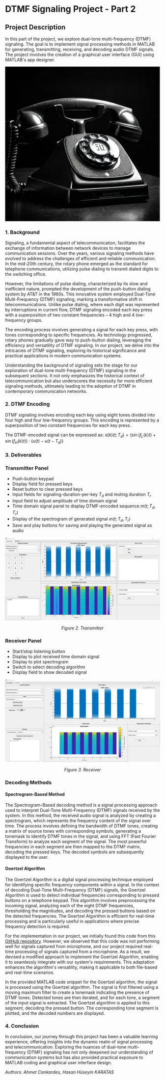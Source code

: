 # DTMF Signaling Project - Part 2

## Project Description

In this part of the project, we explore dual-tone multi-frequency (DTMF) signaling. The goal is to implement signal processing methods in MATLAB for generating, transmitting, receiving, and decoding audio DTMF signals. The project involves the creation of a graphical user interface (GUI) using MATLAB's app designer.

<p align="center">
  <img src="phone.png" alt="Figure 1. A cool phone"/>
</p>

### 1. Background

Signaling, a fundamental aspect of telecommunication, facilitates the exchange of information between network devices to manage communication sessions. Over the years, various signaling methods have evolved to address the challenges of efficient and reliable communication. In the mid-20th century, the rotary phone emerged as the standard for telephone communications, utilizing pulse dialing to transmit dialed digits to the switching office.

However, the limitations of pulse dialing, characterized by its slow and inefficient nature, prompted the development of the push-button dialing system by AT&T in the 1960s. This innovative system employed Dual-Tone Multi-Frequency (DTMF) signaling, marking a transformative shift in telecommunications. Unlike pulse dialing, where each digit was represented by interruptions in current flow, DTMF signaling encoded each key press with a superposition of two constant frequencies – 4 high and 4 low-frequency groups.

The encoding process involves generating a signal for each key press, with tones corresponding to specific frequencies. As technology progressed, rotary phones gradually gave way to push-button dialing, leveraging the efficiency and versatility of DTMF signaling. In our project, we delve into the intricacies of DTMF signaling, exploring its historical significance and practical applications in modern communication systems.

Understanding the background of signaling sets the stage for our exploration of dual-tone multi-frequency (DTMF) signaling in the subsequent sections. It not only emphasizes the historical context of telecommunication but also underscores the necessity for more efficient signaling methods, ultimately leading to the adoption of DTMF in contemporary communication networks.

### 2. DTMF Encoding

DTMF signaling involves encoding each key using eight tones divided into four high and four low-frequency groups. This encoding is represented by a superposition of two constant frequencies for each key press.

The DTMF-encoded signal can be expressed as:
$s(k)(t; T_d) = (\sin(f_L(k)t) + \sin(f_H(k)t)) \cdot (u(t) - u(t - T_d))$

### 3. Deliverables

### Transmitter Panel

- Push-button keypad
- Display field for pressed keys
- Reset button to clear pressed keys
- Input fields for signaling-duration-per-key $T_d$ and resting duration $T_r$
- Input field to adjust amplitude of time domain signal
- Time domain signal panel to display DTMF-encoded sequence $m(t; T_d, T_r)$
- Display of the spectrogram of generated signal $m(t; T_d, T_r)$
- Save and play buttons for saving and playing the generated signal as audio

<p align="center">
  <img src="transmitter.png" alt="Figure 2. Transmitter"/>
</p>

<p align="center">
  <em>Figure 2. Transmitter</em>
</p>

### Receiver Panel

- Start/stop listening button
- Display to plot received time domain signal
- Display to plot spectrogram
- Switch to select decoding algorithm
- Display field to show decoded signal

<p align="center">
  <img src="receiver.png" alt="Figure 3. Receiver"/>
</p>

<p align="center">
  <em>Figure 3. Receiver</em>
</p>

### Decoding Methods

#### Spectrogram-Based Method

The Spectrogram-Based decoding method is a signal processing approach used to interpret Dual-Tone Multi-Frequency (DTMF) signals received by the system. In this method, the received audio signal is analyzed by creating a spectrogram, which represents the frequency content of the signal over time. The process involves defining the bandwidth of DTMF tones, creating a matrix of source tones with corresponding symbols, generating a tonemask to identify DTMF tones in the signal, and using FFT (Fast Fourier Transform) to analyze each segment of the signal. The most powerful frequencies in each segment are then mapped to the DTMF matrix, decoding the pressed keys. The decoded symbols are subsequently displayed to the user.

#### Goertzel Algorithm

The Goertzel Algorithm is a digital signal processing technique employed for identifying specific frequency components within a signal. In the context of decoding Dual-Tone Multi-Frequency (DTMF) signals, the Goertzel Algorithm is used to detect individual frequencies corresponding to pressed buttons on a telephone keypad. This algorithm involves preprocessing the incoming signal, analyzing each of the eight DTMF frequencies, thresholding the magnitudes, and decoding the pressed buttons based on the detected frequencies. The Goertzel Algorithm is efficient for real-time processing and is particularly useful in applications where precise frequency detection is required.

For the implementation in our project, we initially found this code from this [GitHub repository](https://github.com/Kartik-Kulgod/DTMF-decoder/blob/master/DTMF_Goertzel.m). However, we observed that this code was not performing well for signals captured from microphone, and our project required real-time processing of signals captured from a microphone. As a result, we devised a modified approach to implement the Goertzel Algorithm, enabling it to seamlessly integrate with our system's requirements. This adaptation enhances the algorithm's versatility, making it applicable to both file-based and real-time scenarios.

In the provided MATLAB code snippet for the Goertzel algorithm, the signal is processed using the Goertzel algorithm. The signal is first filtered using a moving maximum filter to create a tonemask indicating the presence of DTMF tones. Detected tones are then iterated, and for each tone, a segment of the input signal is extracted. The Goertzel algorithm is applied to this segment, decoding the pressed button. The corresponding tone segment is plotted, and the decoded numbers are displayed.

### 4. Conclusion

In conclusion, our journey through this project has been a valuable learning experience, offering insights into the dynamic realm of signal processing and telecommunication. Exploring the nuances of dual-tone multi-frequency (DTMF) signaling has not only deepened our understanding of communication systems but has also provided practical exposure to MATLAB coding and graphical user interface design.

*Authors: Ahmet Cankardes, Hasan Hüseyin KARATAS*  

